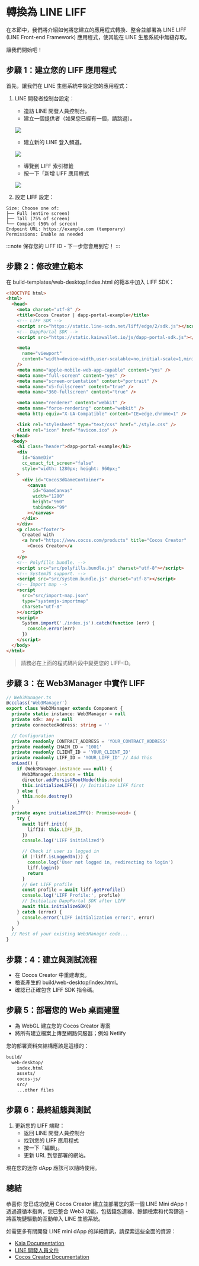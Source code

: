 # 轉換為 LINE LIFF

在本節中，我們將介紹如何將您建立的應用程式轉換、整合並部署為 LINE LIFF (LINE Front-end Framework) 應用程式，使其能在 LINE 生態系統中無縫存取。

讓我們開始吧！

## 步驟 1：建立您的 LIFF 應用程式<a id="create-liff-app"></a>

首先，讓我們在 LINE 生態系統中設定您的應用程式：

1. LINE 開發者控制台設定：

   - 造訪 LINE 開發人員控制台。
   - 建立一個提供者（如果您已經有一個，請跳過）。

   ![](/img/minidapps/cocos-creator/cocos-liff-create.png)

   - 建立新的 LINE 登入頻道。

   ![](/img/minidapps/unity-minidapp/line-login-lc.png)

   - 導覽到 LIFF 索引標籤
   - 按一下「新增 LIFF 應用程式

   ![](/img/minidapps/unity-minidapp/line-liff-add.png)

2. 設定 LIFF 設定：

```code
Size: Choose one of:
├── Full (entire screen)
├── Tall (75% of screen)
└── Compact (50% of screen)
Endpoint URL: https://example.com (temporary)
Permissions: Enable as needed
```

:::note
保存您的 LIFF ID - 下一步您會用到它！
:::

## 步驟 2：修改建立範本<a id="modify-build-template"></a>

在 build-templates/web-desktop/index.html 的範本中加入 LIFF SDK：

```html
<!DOCTYPE html>
<html>
  <head>
    <meta charset="utf-8" />
    <title>Cocos Creator | dapp-portal-example</title>
    <!-- LIFF SDK -->
    <script src="https://static.line-scdn.net/liff/edge/2/sdk.js"></script>
    <!-- DappPortal SDK -->
    <script src="https://static.kaiawallet.io/js/dapp-portal-sdk.js"></script>

    <meta
      name="viewport"
      content="width=device-width,user-scalable=no,initial-scale=1,minimum-scale=1,maximum-scale=1,minimal-ui=true"
    />
    <meta name="apple-mobile-web-app-capable" content="yes" />
    <meta name="full-screen" content="yes" />
    <meta name="screen-orientation" content="portrait" />
    <meta name="x5-fullscreen" content="true" />
    <meta name="360-fullscreen" content="true" />

    <meta name="renderer" content="webkit" />
    <meta name="force-rendering" content="webkit" />
    <meta http-equiv="X-UA-Compatible" content="IE=edge,chrome=1" />

    <link rel="stylesheet" type="text/css" href="./style.css" />
    <link rel="icon" href="favicon.ico" />
  </head>
  <body>
    <h1 class="header">dapp-portal-example</h1>
    <div
      id="GameDiv"
      cc_exact_fit_screen="false"
      style="width: 1280px; height: 960px;"
    >
      <div id="Cocos3dGameContainer">
        <canvas
          id="GameCanvas"
          width="1280"
          height="960"
          tabindex="99"
        ></canvas>
      </div>
    </div>
    <p class="footer">
      Created with
      <a href="https://www.cocos.com/products" title="Cocos Creator"
        >Cocos Creator</a
      >
    </p>
    <!-- Polyfills bundle. -->
    <script src="src/polyfills.bundle.js" charset="utf-8"></script>
    <!-- SystemJS support. -->
    <script src="src/system.bundle.js" charset="utf-8"></script>
    <!-- Import map -->
    <script
      src="src/import-map.json"
      type="systemjs-importmap"
      charset="utf-8"
    ></script>
    <script>
      System.import('./index.js').catch(function (err) {
        console.error(err)
      })
    </script>
  </body>
</html>
```

> 請務必在上面的程式碼片段中變更您的 LIFF-ID。

## 步驟 3：在 Web3Manager 中實作 LIFF<a id="implementing-liff-in-web3manager"></a>

```typescript
// Web3Manager.ts
@ccclass('Web3Manager')
export class Web3Manager extends Component {
  private static instance: Web3Manager = null
  private sdk: any = null
  private connectedAddress: string = ''

  // Configuration
  private readonly CONTRACT_ADDRESS = 'YOUR_CONTRACT_ADDRESS'
  private readonly CHAIN_ID = '1001'
  private readonly CLIENT_ID = 'YOUR_CLIENT_ID'
  private readonly LIFF_ID = 'YOUR_LIFF_ID' // Add this
  onLoad() {
    if (Web3Manager.instance === null) {
      Web3Manager.instance = this
      director.addPersistRootNode(this.node)
      this.initializeLIFF() // Initialize LIFF first
    } else {
      this.node.destroy()
    }
  }
  private async initializeLIFF(): Promise<void> {
    try {
      await liff.init({
        liffId: this.LIFF_ID,
      })
      console.log('LIFF initialized')

      // Check if user is logged in
      if (!liff.isLoggedIn()) {
        console.log('User not logged in, redirecting to login')
        liff.login()
        return
      }
      // Get LIFF profile
      const profile = await liff.getProfile()
      console.log('LIFF Profile:', profile)
      // Initialize DappPortal SDK after LIFF
      await this.initializeSDK()
    } catch (error) {
      console.error('LIFF initialization error:', error)
    }
  }
  // Rest of your existing Web3Manager code...
}
```

## 步驟：4：建立與測試流程<a id="build-and-test-process"></a>

- 在 Cocos Creator 中重建專案。
- 檢查產生的 build/web-desktop/index.html。
- 確認已正確包含 LIFF SDK 指令碼。

## 步驟 5：部署您的 Web 桌面建置<a id="deploy-web-desktop-build"></a>

- 為 WebGL 建立您的 Cocos Creator 專案
- 將所有建立檔案上傳至網路伺服器；例如 Netlify

您的部署資料夾結構應該是這樣的：

```bash
build/
  web-desktop/
    index.html
    assets/
    cocos-js/
    src/
    ...other files
```

## 步驟 6：最終組態與測試<a id="final-configuration-and-testing"></a>

1. 更新您的 LIFF 端點：
   - 返回 LINE 開發人員控制台
   - 找到您的 LIFF 應用程式
   - 按一下「編輯」。
   - 更新 URL 到您部署的網站。

現在您的迷你 dApp 應該可以隨時使用。

## 總結<a id="conclusion"></a>

恭喜你 您已成功使用 Cocos Creator 建立並部署您的第一個 LINE Mini dApp！ 透過遵循本指南，您已整合 Web3 功能，包括錢包連線、餘額檢索和代幣鑄造 - 將區塊鏈驅動的互動帶入 LINE 生態系統。

如需更多有關開發 LINE mini dApp 的詳細資訊，請探索這些全面的資源：

- [Kaia Documentation](https://docs.kaia.io/)
- [LINE 開發人員文件](https://developers.line.biz/en/docs/line-mini-app/)
- [Cocos Creator Documentation](https://docs.cocos.com/creator/3.8/manual/en/getting-started/)
